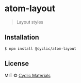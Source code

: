 # atom-layout

> Layout styles

## Installation

```shell
$ npm install @cyclic/atom-layout
```

## License

MIT © [Cyclic Materials](http://github.com/CyclicMaterials) 

